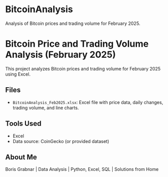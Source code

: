 # BitcoinAnalysis
Analysis of Bitcoin prices and trading volume for February 2025.
# Bitcoin Price and Trading Volume Analysis (February 2025)

This project analyzes Bitcoin prices and trading volume for February 2025 using Excel.

## Files
- `BitcoinAnalysis_Feb2025.xlsx`: Excel file with price data, daily changes, trading volume, and line charts.

## Tools Used
- Excel
- Data source: CoinGecko (or provided dataset)

## About Me
Boris Grabnar | Data Analysis | Python, Excel, SQL | Solutions from Home

